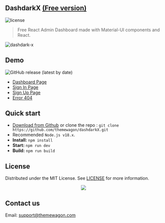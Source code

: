 ## DashdarkX [(Free version)](https://themewagon.github.io/dashdarkX/)

![license](https://img.shields.io/badge/license-MIT-blue.svg)

> Free React Admin Dashboard made with Material-UI components and React.

![dashdark-x](https://github.com/user-attachments/assets/f2449fad-5298-4f2d-ac4b-ae0073f67662)

## Demo

![GitHub release (latest by date)](https://img.shields.io/github/v/release/themewagon/dashdarkX)

- [Dashboard Page](https://themewagon.github.io/dashdarkX/)
- [Sign In Page](https://themewagon.github.io/dashdarkX/authentication/login)
- [Sign Up Page](https://themewagon.github.io/dashdarkX/authentication/sign-up)
- [Error 404](https://themewagon.github.io/dashdarkX/error/404)

## Quick start

- [Download from Github](https://github.com/themewagon/dashdarkX/archive/refs/heads/main.zip) or clone the repo : `git clone https://github.com/themewagon/dashdarkX.git`
- Recommended `Node.js v18.x`.
- **Install:** `npm install`
- **Start:** `npm run dev`
- **Build:** `npm run build`

## License

Distributed under the MIT License. See [LICENSE](https://github.com/minimal-ui-kit/minimal.free/blob/main/LICENSE.md) for more information.

<a name="readme-top">
<div align="center">
<a align="center" href="https://github.com/themewagon/dashdarkX/graphs/contributors">
<img src="https://contrib.rocks/image?repo=themewagon/dashdarkX" /><br />
</a></a></div>

## Contact us

Email: support@themewagon.com
